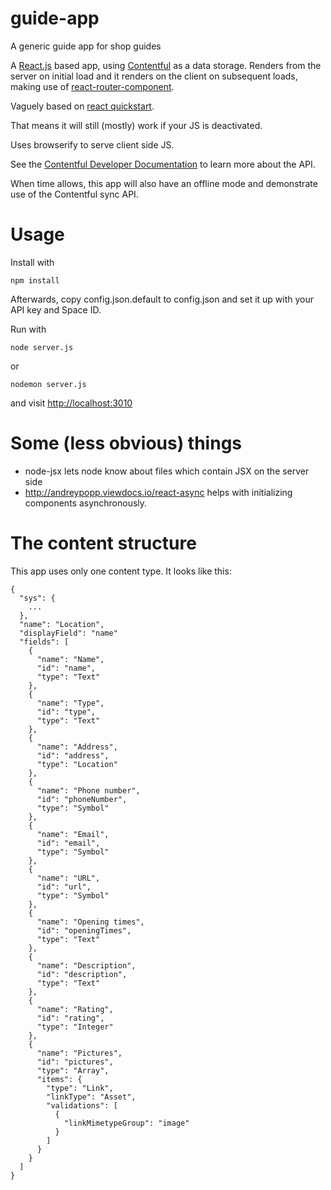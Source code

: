 guide-app
=========

A generic guide app for shop guides

A [React.js](http://facebook.github.io/react/) based app, using [Contentful](https://www.contentful.com/) as a data storage. Renders from
the server on initial load and it renders on the client on subsequent
loads, making use of [react-router-component](andreypopp.viewdocs.io/react-router-component).

Vaguely based on [react quickstart](https://github.com/andreypopp/react-quickstart).

That means it will still (mostly) work if your JS is deactivated.

Uses browserify to serve client side JS.

See the [Contentful Developer Documentation](https://www.contentful.com/developers) to learn more about the API.

When time allows, this app will also have an offline mode and
demonstrate use of the Contentful sync API.

# Usage

Install with

```
npm install
```

Afterwards, copy config.json.default to config.json and set it up with
your API key and Space ID.

Run with

```
node server.js
```

or

```
nodemon server.js
```

and visit [http://localhost:3010](http://localhost:3010)

# Some (less obvious) things
- node-jsx lets node know about files which contain JSX on the server
  side
- http://andreypopp.viewdocs.io/react-async helps with initializing
  components asynchronously.

# The content structure

This app uses only one content type. It looks like this:

```
{
  "sys": {
    ...
  },
  "name": "Location",
  "displayField": "name"
  "fields": [
    {
      "name": "Name",
      "id": "name",
      "type": "Text"
    },
    {
      "name": "Type",
      "id": "type",
      "type": "Text"
    },
    {
      "name": "Address",
      "id": "address",
      "type": "Location"
    },
    {
      "name": "Phone number",
      "id": "phoneNumber",
      "type": "Symbol"
    },
    {
      "name": "Email",
      "id": "email",
      "type": "Symbol"
    },
    {
      "name": "URL",
      "id": "url",
      "type": "Symbol"
    },
    {
      "name": "Opening times",
      "id": "openingTimes",
      "type": "Text"
    },
    {
      "name": "Description",
      "id": "description",
      "type": "Text"
    },
    {
      "name": "Rating",
      "id": "rating",
      "type": "Integer"
    },
    {
      "name": "Pictures",
      "id": "pictures",
      "type": "Array",
      "items": {
        "type": "Link",
        "linkType": "Asset",
        "validations": [
          {
            "linkMimetypeGroup": "image"
          }
        ]
      }
    }
  ]
}
```
